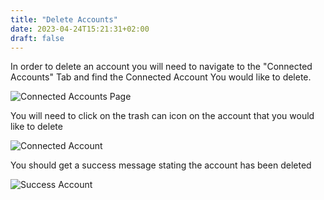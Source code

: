 ```yaml
---
title: "Delete Accounts"
date: 2023-04-24T15:21:31+02:00
draft: false
---
```


In order to delete an account you will need to navigate to the "Connected
Accounts" Tab and find the Connected Account You would like to delete.

![Connected Accounts Page](/images/connected-accounts-page.png)

You will need to click on the trash can icon on the account that you would like
to delete

![Connected Account](/images/single-connected-account.png)

You should get a success message stating the account has been deleted

![Success Account](/images/deleted-account-success.png)
